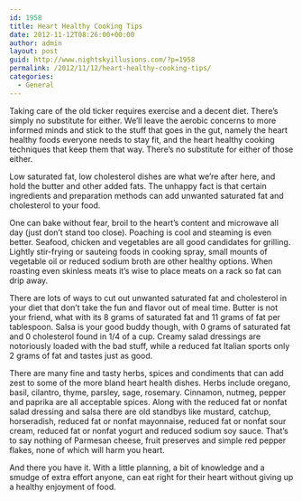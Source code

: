 ```yaml
---
id: 1958
title: Heart Healthy Cooking Tips
date: 2012-11-12T08:26:00+00:00
author: admin
layout: post
guid: http://www.nightskyillusions.com/?p=1958
permalink: /2012/11/12/heart-healthy-cooking-tips/
categories:
  - General
---
```

Taking care of the old ticker requires exercise and a decent diet. There&#8217;s simply no substitute for either. We&#8217;ll leave the aerobic concerns to more informed minds and stick to the stuff that goes in the gut, namely the heart healthy foods everyone needs to stay fit, and the heart healthy cooking techniques that keep them that way. There&#8217;s no substitute for either of those either.

Low saturated fat, low cholesterol dishes are what we&#8217;re after here, and hold the butter and other added fats. The unhappy fact is that certain ingredients and preparation methods can add unwanted saturated fat and cholesterol to your food.

One can bake without fear, broil to the heart&#8217;s content and microwave all day (just don&#8217;t stand too close). Poaching is cool and steaming is even better. Seafood, chicken and vegetables are all good candidates for grilling. Lightly stir-frying or sauteing foods in cooking spray, small mounts of vegetable oil or reduced sodium broth are other healthy options. When roasting even skinless meats it&#8217;s wise to place meats on a rack so fat can drip away.

There are lots of ways to cut out unwanted saturated fat and cholesterol in your diet that don&#8217;t take the fun and flavor out of meal time. Butter is not your friend, what with its 8 grams of saturated fat and 11 grams of fat per tablespoon. Salsa is your good buddy though, with 0 grams of saturated fat and 0 cholesterol found in 1/4 of a cup. Creamy salad dressings are notoriously loaded with the bad stuff, while a reduced fat Italian sports only 2 grams of fat and tastes just as good.

There are many fine and tasty herbs, spices and condiments that can add zest to some of the more bland heart health dishes. Herbs include oregano, basil, cilantro, thyme, parsley, sage, rosemary. Cinnamon, nutmeg, pepper and paprika are all acceptable spices. Along with the reduced fat or nonfat salad dressing and salsa there are old standbys like mustard, catchup, horseradish, reduced fat or nonfat mayonnaise, reduced fat or nonfat sour cream, reduced fat or nonfat yogurt and reduced sodium soy sauce. That&#8217;s to say nothing of Parmesan cheese, fruit preserves and simple red pepper flakes, none of which will harm you heart.

And there you have it. With a little planning, a bit of knowledge and a smudge of extra effort anyone, can eat right for their heart without giving up a healthy enjoyment of food.